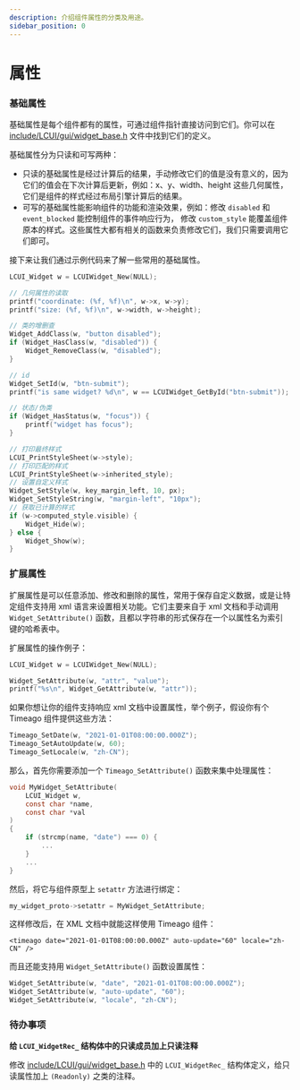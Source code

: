 ```yaml
---
description: 介绍组件属性的分类及用途。
sidebar_position: 0
---
```


# 属性

### 基础属性

基础属性是每个组件都有的属性，可通过组件指针直接访问到它们。你可以在 [include/LCUI/gui/widget\_base.h](https://github.com/lc-soft/LCUI/blob/345031d74ca65225ec3623e0c92d448f54f5052b/include/LCUI/gui/widget_base.h#L253-L336) 文件中找到它们的定义。

基础属性分为只读和可写两种：

* 只读的基础属性是经过计算后的结果，手动修改它们的值是没有意义的，因为它们的值会在下次计算后更新，例如：x、y、width、height 这些几何属性，它们是组件的样式经过布局引擎计算后的结果。
* 可写的基础属性能影响组件的功能和渲染效果，例如：修改 `disabled` 和 `event_blocked` 能控制组件的事件响应行为， 修改 `custom_style` 能覆盖组件原本的样式。这些属性大都有相关的函数来负责修改它们，我们只需要调用它们即可。

接下来让我们通过示例代码来了解一些常用的基础属性。

```c
LCUI_Widget w = LCUIWidget_New(NULL);

// 几何属性的读取
printf("coordinate: (%f, %f)\n", w->x, w->y);
printf("size: (%f, %f)\n", w->width, w->height);

// 类的增删查
Widget_AddClass(w, "button disabled");
if (Widget_HasClass(w, "disabled")) {
    Widget_RemoveClass(w, "disabled");
}

// id
Widget_SetId(w, "btn-submit");
printf("is same widget? %d\n", w == LCUIWidget_GetById("btn-submit"));

// 状态/伪类
if (Widget_HasStatus(w, "focus")) {
    printf("widget has focus");
}

// 打印最终样式
LCUI_PrintStyleSheet(w->style);
// 打印匹配的样式
LCUI_PrintStyleSheet(w->inherited_style);
// 设置自定义样式
Widget_SetStyle(w, key_margin_left, 10, px);
Widget_SetStyleString(w, "margin-left", "10px");
// 获取已计算的样式
if (w->computed_style.visible) {
    Widget_Hide(w);
} else {
    Widget_Show(w);
}
```

### 扩展属性

扩展属性是可以任意添加、修改和删除的属性，常用于保存自定义数据，或是让特定组件支持用 xml 语言来设置相关功能。它们主要来自于 xml 文档和手动调用 `Widget_SetAttribute()`  函数，且都以字符串的形式保存在一个以属性名为索引键的哈希表中。

扩展属性的操作例子：

```c
LCUI_Widget w = LCUIWidget_New(NULL);

Widget_SetAttribute(w, "attr", "value");
printf("%s\n", Widget_GetAttribute(w, "attr"));
```

如果你想让你的组件支持响应 xml 文档中设置属性，举个例子，假设你有个 Timeago 组件提供这些方法：

```c
Timeago_SetDate(w, "2021-01-01T08:00:00.000Z");
Timeago_SetAutoUpdate(w, 60);
Timeago_SetLocale(w, "zh-CN");
```

那么，首先你需要添加一个 `Timeago_SetAttribute()` 函数来集中处理属性：

```c
void MyWidget_SetAttribute(
    LCUI_Widget w,
    const char *name,
    const char *val
)
{
    if (strcmp(name, "date") === 0) {
        ...
    }
    ...
}
```

然后，将它与组件原型上 `setattr` 方法进行绑定：

```c
my_widget_proto->setattr = MyWidget_SetAttribute;
```

这样修改后，在 XML 文档中就能这样使用 Timeago 组件：

```markup
<timeago date="2021-01-01T08:00:00.000Z" auto-update="60" locale="zh-CN" />
```

而且还能支持用 `Widget_SetAttribute()` 函数设置属性：

```c
Widget_SetAttribute(w, "date", "2021-01-01T08:00:00.000Z");
Widget_SetAttribute(w, "auto-update", "60");
Widget_SetAttribute(w, "locale", "zh-CN");
```

### 待办事项

**给 `LCUI_WidgetRec_` 结构体中的只读成员加上只读注释**

修改  [include/LCUI/gui/widget\_base.h](https://github.com/lc-soft/LCUI/blob/345031d74ca65225ec3623e0c92d448f54f5052b/include/LCUI/gui/widget_base.h#L253-L336) 中的 `LCUI_WidgetRec_` 结构体定义，给只读属性加上 `(Readonly)` 之类的注释。

